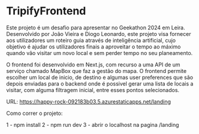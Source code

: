 # TripifyFrontend
Este projeto é um desafio para apresentar no Geekathon 2024 em Leira.
Desenvolvido por João Vieira e Diogo Leonardo, este projeto visa fornecer aos utilizadores um roteiro guia através de inteligência artificial, cujo objetivo é ajudar os utilizadores finais a aproveitar o tempo ao máximo quando vão visitar um novo local e sem perder tempo no seu planeamento.

O frontend foi desenvolvido em Next.js, com recurso a uma API de um serviço chamado MapBox que faz a gestão do mapa.
O frontend permite escolher um local de inicio, de destino e algumas user preferences que são depois enviadas para o backend onde é possivel gerar uma lista de locais a visitar, com alguma filtragem inicial, entre esses pontos selecionados.

URL: https://happy-rock-092183b03.5.azurestaticapps.net/landing

Como correr o projeto:

1 - npm install
2 - npm run dev
3 - abrir o localhost na pagina /landing
